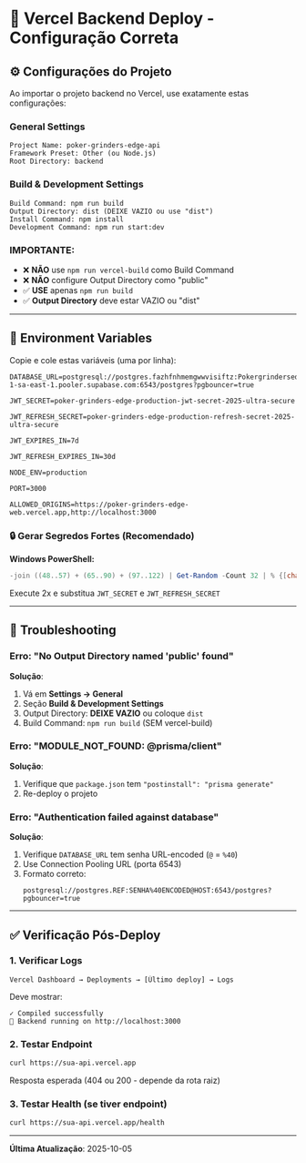 # 🚀 Vercel Backend Deploy - Configuração Correta

## ⚙️ Configurações do Projeto

Ao importar o projeto backend no Vercel, use exatamente estas configurações:

### **General Settings**
```
Project Name: poker-grinders-edge-api
Framework Preset: Other (ou Node.js)
Root Directory: backend
```

### **Build & Development Settings**
```
Build Command: npm run build
Output Directory: dist (DEIXE VAZIO ou use "dist")
Install Command: npm install
Development Command: npm run start:dev
```

### **IMPORTANTE**:
- ❌ **NÃO** use `npm run vercel-build` como Build Command
- ❌ **NÃO** configure Output Directory como "public"
- ✅ **USE** apenas `npm run build`
- ✅ **Output Directory** deve estar VAZIO ou "dist"

---

## 🔐 Environment Variables

Copie e cole estas variáveis (uma por linha):

```
DATABASE_URL=postgresql://postgres.fazhfnhmemgwwvisiftz:Pokergrindersedge%402909@aws-1-sa-east-1.pooler.supabase.com:6543/postgres?pgbouncer=true

JWT_SECRET=poker-grinders-edge-production-jwt-secret-2025-ultra-secure

JWT_REFRESH_SECRET=poker-grinders-edge-production-refresh-secret-2025-ultra-secure

JWT_EXPIRES_IN=7d

JWT_REFRESH_EXPIRES_IN=30d

NODE_ENV=production

PORT=3000

ALLOWED_ORIGINS=https://poker-grinders-edge-web.vercel.app,http://localhost:3000
```

### 🔒 Gerar Segredos Fortes (Recomendado)

**Windows PowerShell:**
```powershell
-join ((48..57) + (65..90) + (97..122) | Get-Random -Count 32 | % {[char]$_})
```

Execute 2x e substitua `JWT_SECRET` e `JWT_REFRESH_SECRET`

---

## 🐛 Troubleshooting

### Erro: "No Output Directory named 'public' found"
**Solução**:
1. Vá em **Settings → General**
2. Seção **Build & Development Settings**
3. Output Directory: **DEIXE VAZIO** ou coloque `dist`
4. Build Command: `npm run build` (SEM vercel-build)

### Erro: "MODULE_NOT_FOUND: @prisma/client"
**Solução**:
1. Verifique que `package.json` tem `"postinstall": "prisma generate"`
2. Re-deploy o projeto

### Erro: "Authentication failed against database"
**Solução**:
1. Verifique `DATABASE_URL` tem senha URL-encoded (`@` = `%40`)
2. Use Connection Pooling URL (porta 6543)
3. Formato correto:
   ```
   postgresql://postgres.REF:SENHA%40ENCODED@HOST:6543/postgres?pgbouncer=true
   ```

---

## ✅ Verificação Pós-Deploy

### 1. Verificar Logs
```
Vercel Dashboard → Deployments → [Último deploy] → Logs
```

Deve mostrar:
```
✓ Compiled successfully
🚀 Backend running on http://localhost:3000
```

### 2. Testar Endpoint
```bash
curl https://sua-api.vercel.app
```

Resposta esperada (404 ou 200 - depende da rota raiz)

### 3. Testar Health (se tiver endpoint)
```bash
curl https://sua-api.vercel.app/health
```

---

**Última Atualização**: 2025-10-05
